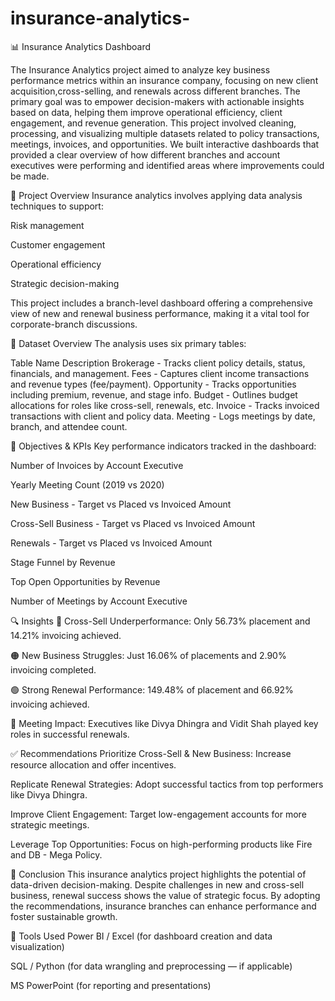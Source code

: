 # insurance-analytics-
📊 Insurance Analytics Dashboard 

The Insurance Analytics project aimed to analyze key business performance metrics within an insurance company, focusing on new client acquisition,cross-selling, and renewals across different branches. 
The primary goal was to empower decision-makers with actionable insights based on data, helping them improve operational efficiency, client engagement, and revenue generation.
This project involved cleaning, processing, and visualizing multiple datasets related to policy transactions, meetings, invoices, and opportunities. We built interactive dashboards that provided a clear overview of how different branches and account executives were performing and identified areas where improvements could be made.

📌 Project Overview
Insurance analytics involves applying data analysis techniques to support:

Risk management

Customer engagement

Operational efficiency

Strategic decision-making

This project includes a branch-level dashboard offering a comprehensive view of new and renewal business performance, making it a vital tool for corporate-branch discussions.

📂 Dataset Overview
The analysis uses six primary tables:

Table Name	Description
Brokerage	- Tracks client policy details, status, financials, and management.
Fees	- Captures client income transactions and revenue types (fee/payment).
Opportunity -	Tracks opportunities including premium, revenue, and stage info.
Budget	- Outlines budget allocations for roles like cross-sell, renewals, etc.
Invoice	- Tracks invoiced transactions with client and policy data.
Meeting	- Logs meetings by date, branch, and attendee count.

🎯 Objectives & KPIs
Key performance indicators tracked in the dashboard:

Number of Invoices by Account Executive

Yearly Meeting Count (2019 vs 2020)

New Business - Target vs Placed vs Invoiced Amount

Cross-Sell Business - Target vs Placed vs Invoiced Amount

Renewals - Target vs Placed vs Invoiced Amount

Stage Funnel by Revenue

Top Open Opportunities by Revenue

Number of Meetings by Account Executive

🔍 Insights
🔴 Cross-Sell Underperformance: Only 56.73% placement and 14.21% invoicing achieved.

🟠 New Business Struggles: Just 16.06% of placements and 2.90% invoicing completed.

🟢 Strong Renewal Performance: 149.48% of placement and 66.92% invoicing achieved.

📅 Meeting Impact: Executives like Divya Dhingra and Vidit Shah played key roles in successful renewals.

✅ Recommendations
Prioritize Cross-Sell & New Business: Increase resource allocation and offer incentives.

Replicate Renewal Strategies: Adopt successful tactics from top performers like Divya Dhingra.

Improve Client Engagement: Target low-engagement accounts for more strategic meetings.

Leverage Top Opportunities: Focus on high-performing products like Fire and DB - Mega Policy.

🧾 Conclusion
This insurance analytics project highlights the potential of data-driven decision-making. Despite challenges in new and cross-sell business, renewal success shows the value of strategic focus. By adopting the recommendations, insurance branches can enhance performance and foster sustainable growth.

📌 Tools Used
Power BI / Excel (for dashboard creation and data visualization)

SQL / Python (for data wrangling and preprocessing — if applicable)

MS PowerPoint (for reporting and presentations)
